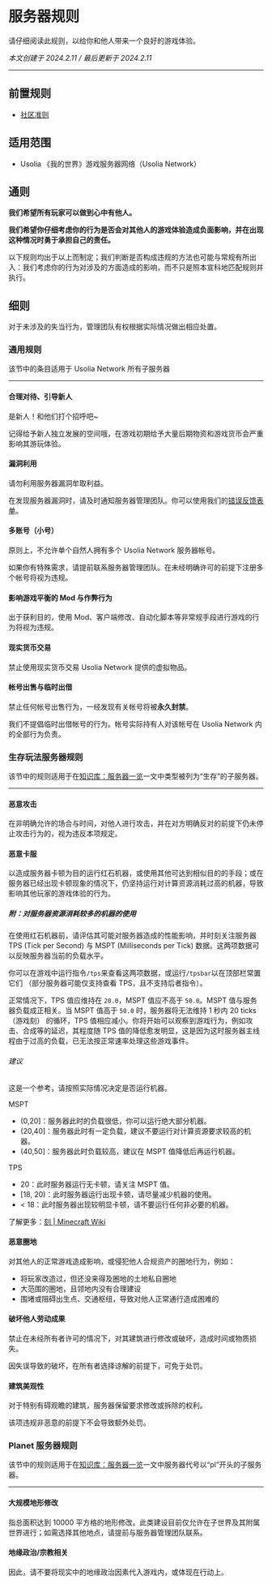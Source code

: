 # 服务器规则

请仔细阅读此规则，以给你和他人带来一个良好的游戏体验。

*本文创建于 2024.2.11  /  最后更新于 2024.2.11*

---

## 前置规则

- [社区准则](https://policies.usolia.net/#/docs/server/community-guidelines)

## 适用范围

- Usolia 《我的世界》游戏服务器网络（Usolia Network）

## 通则

**我们希望所有玩家可以做到心中有他人。**

**我们希望你仔细考虑你的行为是否会对其他人的游戏体验造成负面影响，并在出现这种情况时勇于承担自己的责任。**

以下规则均出于以上而制定；我们判断是否构成违规的方法也可能与常规有所出入：我们考虑你的行为对涉及的方面造成的影响，而不只是照本宣科地匹配规则并执行。

## 细则

对于未涉及的失当行为，管理团队有权根据实际情况做出相应处置。


### 通用规则

该节中的条目适用于 Usolia Network 所有子服务器

---
#### 合理对待、引导新人

是新人！和他们打个招呼吧~

记得给予新人独立发展的空间哦，在游戏初期给予大量后期物资和游戏货币会严重影响其游玩体验。

#### 漏洞利用

请勿利用服务器漏洞牟取利益。

在发现服务器漏洞时，请及时通知服务器管理团队。你可以使用我们的[错误反馈表单](https://usolia.net/bug-report)。

#### 多账号（小号）

原则上，不允许单个自然人拥有多个 Usolia Network 服务器帐号。

如果你有特殊需求，请提前联系服务器管理团队。在未经明确许可的前提下注册多个帐号将视为违规。

#### 影响游戏平衡的 Mod 与作弊行为

出于获利目的，使用 Mod、客户端修改、自动化脚本等非常规手段进行游戏的行为将视为违规。

#### 现实货币交易

禁止使用现实货币交易 Usolia Network 提供的虚拟物品。

#### 帐号出售与临时出借

禁止任何帐号出售行为，一经发现有关帐号将被**永久封禁**。

我们不提倡临时出借帐号的行为。帐号实际持有人对该帐号在 Usolia Network 内的全部行为负责。


### 生存玩法服务器规则

该节中的规则适用于在[知识库：服务器一览](https://docs.usolia.net/#/docs/server/servers)一文中类型被列为“生存”的子服务器。

---
#### 恶意攻击

在非明确允许的场合与时间，对他人进行攻击，并在对方明确反对的前提下仍未停止攻击行为的，视为违反本项规定。

#### 恶意卡服

以造成服务器卡顿为目的运行红石机器，或使用其他可达到相似目的的手段；或在服务器已经出现卡顿现象的情况下，仍坚持运行对计算资源消耗过高的机器，导致影响其他玩家的游戏体验的行为。

##### 附：对服务器资源消耗较多的机器的使用

在使用红石机器前，请评估其可能对服务器造成的性能影响，并时刻关注服务器 TPS (Tick per Second) 与 MSPT (Milliseconds per Tick) 数据。这两项数据可以反映服务器当前的负载水平。

你可以在游戏中运行指令`/tps`来查看这两项数据，或运行`/tpsbar`以在顶部栏常置它们 （部分服务器可能仅支持查看 TPS，且不支持后者指令）。

正常情况下，TPS 值应维持在  `20.0`，MSPT 值应不高于 `50.0`。MSPT 值与服务器负载成正相关。当 MSPT 值高于 `50.0` 时，服务器将无法维持 1 秒内 20 ticks（游戏刻） 的循环，TPS 值相应减小。你将开始可以观察到游戏行为，例如攻击、合成等的延迟，其程度随 TPS 值的降低愈发明显，这是因为这时服务器主线程由于过高的负载，已无法按正常速率处理这些游戏事件。

###### 建议

这是一个参考，请按照实际情况决定是否运行机器。

MSPT
- (0,20]：服务器此时的负载很低，你可以运行绝大部分机器。
- (20,40]：服务器此时有一定负载，建议不要运行对计算资源要求较高的机器。
- (40,50]：服务器此时负载较高，建议在 MSPT 值降低后再运行机器。

TPS
- 20：此时服务器运行无卡顿，请关注 MSPT 值。
- [18, 20)：此时服务器运行出现卡顿，请尽量减少机器的使用。
- < 18：此时服务器出现较明显卡顿，请不要运行任何非必要的机器。


了解更多：[刻 | Minecraft Wiki](https://zh.minecraft.wiki/w/%E5%88%BB?variant=zh-cn#%E6%B8%B8%E6%88%8F%E5%88%BB)

#### 恶意圈地

对其他人的正常游戏造成影响，或侵犯他人合规资产的圈地行为，例如：

- 将玩家改造过，但还没来得及圈地的土地私自圈地
- 大范围的圈地，且领地内没有合理建设
- 围堵或阻碍出生点、交通枢纽，导致对他人正常通行造成困难的

#### 破坏他人劳动成果

禁止在未经所有者许可的情况下，对其建筑进行修改或破坏，造成时间或物质损失。

因失误导致的破坏，在所有者选择谅解的前提下，可免于处罚。

#### 建筑美观性

对于特别有碍观瞻的建筑，服务器保留要求修改或拆除的权利。

该项违规非恶意的前提下不会导致额外处罚。


### Planet 服务器规则

该节中的规则适用于在[知识库：服务器一览](https://docs.usolia.net/#/docs/server/servers)一文中服务器代号以“pl”开头的子服务器。

---

#### 大规模地形修改

指总面积达到 10000 平方格的地形修改。此类建设目前仅允许在子世界及其附属世界进行；如需选择其他地点，请提前与服务器管理团队联系。

#### 地缘政治/宗教相关

因此，请不要将现实中的地缘政治因素代入游戏内，或体现在行动上。